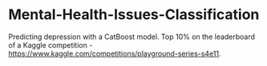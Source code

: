 # Mental-Health-Issues-Classification
Predicting depression with a CatBoost model. Top 10% on the leaderboard of a Kaggle competition - https://www.kaggle.com/competitions/playground-series-s4e11.
